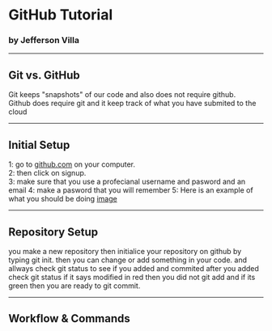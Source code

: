 # GitHub Tutorial

### by Jefferson Villa

---
## Git vs. GitHub
Git keeps "snapshots" of our code and also does not require github.   
Github does require git and it keep track of what you have submited to the cloud


---
## Initial Setup 
1: go to [github.com](github.com) on your computer.  
2: then click on signup.  
3: make sure that you use a profecianal username and pasword and an email 
4: make a pasword that you will remember
5: Here is an example of what you should be doing [image](https://help.github.com/assets/images/help/billing/billing_create_your_personal_account_form.png)




---
## Repository Setup
you make a new repository then initialice your repository on github by typing git init.  then you can change or add something  in your code. and allways check git status to see if you added and commited after you added check git status if it says modified in red then you did not git add and if its green then you are ready to git commit.    










---
## Workflow & Commands